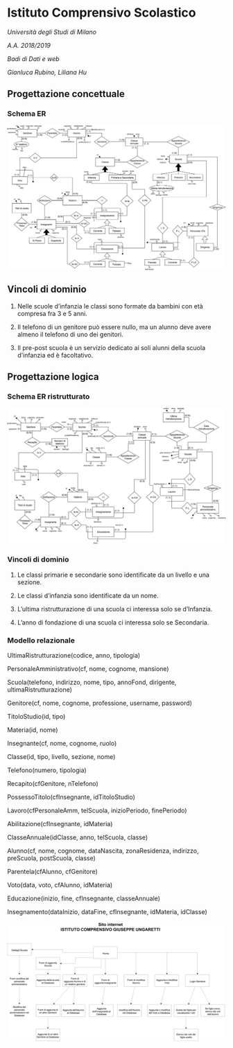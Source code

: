 # Istituto Comprensivo Scolastico

*Università degli Studi di Milano*

*A.A. 2018/2019*

*Badi di Dati e web*

*Gianluca Rubino, Liliana Hu*

## Progettazione concettuale

### Schema ER

![ER](imgs/ER.png)

## Vincoli di dominio  
1.	Nelle scuole d’infanzia le classi sono formate da bambini con età compresa fra 3 e 5 anni.

2.	Il telefono di un genitore può essere nullo, ma un alunno deve avere almeno il telefono di uno dei genitori.

3.	Il pre-post scuola è un servizio dedicato ai soli alunni della scuola d’infanzia ed è facoltativo.

## Progettazione logica

### Schema ER ristrutturato  

![ER-ristr](imgs/ER_ristr.png)

### Vincoli di dominio  
1. Le classi primarie e secondarie sono identificate da un livello e una sezione. 

2. Le classi d’infanzia sono identificate da un nome. 

3. L’ultima ristrutturazione di una scuola ci interessa solo se d’Infanzia.

4. L’anno di fondazione di una scuola ci interessa solo se Secondaria. 

### Modello relazionale  
 
UltimaRistrutturazione(codice, anno, tipologia)

PersonaleAmministrativo(cf, nome, cognome, mansione)

Scuola(telefono, indirizzo, nome, tipo, annoFond, dirigente, ultimaRistrutturazione)

Genitore(cf, nome, cognome, professione, username, password)

TitoloStudio(id, tipo)

Materia(id, nome)

Insegnante(cf, nome, cognome, ruolo)

Classe(id, tipo, livello, sezione, nome)

Telefono(numero, tipologia)

Recapito(cfGenitore, nTelefono)

PossessoTitolo(cfInsegnante, idTitoloStudio)

Lavoro(cfPersonaleAmm, telScuola, inizioPeriodo, finePeriodo)

Abilitazione(cfInsegnante, idMateria)

ClasseAnnuale(idClasse, anno, telScuola, classe)

Alunno(cf, nome, cognome, dataNascita, zonaResidenza, indirizzo, preScuola, postScuola, classe)

Parentela(cfAlunno, cfGenitore)

Voto(data, voto, cfAlunno, idMateria)

Educazione(inizio, fine, cfInsegnante, classeAnnuale)

Insegnamento(dataInizio, dataFine, cfInsegnante, idMateria, idClasse)

![sito](imgs/site_strut.png)